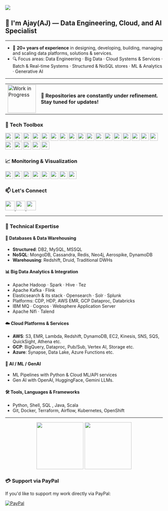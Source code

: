 ![](https://komarev.com/ghpvc/?username=ajaykuma&color=fb4362)
<h2 align="left">👋 I'm Ajay(AJ) — Data Engineering, Cloud, and AI Specialist</h2>

---

-  💼 **20+ years of experience** in designing, developing, building, managing and scaling data platforms, solutions & services.
-  🔍 Focus areas: Data Engineering · Big Data · Cloud Systems & Services · Batch & Real-time Systems · Structured & NoSQL stores · ML & Analytics  · Generative AI 

---
<table>
  <tr>
    <td><img src="https://github.com/ajaykuma/MyOtherData/blob/main/running_businessman_emphasized_transparent.gif" alt="Work in Progress" width="90"/></td>
    <td><strong>🚧 Repositories are constantly under refinement. Stay tuned for updates!</strong></td>
  </tr>
</table>

### 🧰 Tech Toolbox

<div align="left">
  <img src="https://img.shields.io/badge/Python-3776AB?style=for-the-badge&logo=python&logoColor=white" height="25"/>
  <img src="https://img.shields.io/badge/SQL-025E8C?style=for-the-badge&logo=sqlite&logoColor=white" height="25"/>
  <img src="https://img.shields.io/badge/DB2-0033A0?style=for-the-badge&logo=ibm&logoColor=white" height="25"/>
  <img src="https://img.shields.io/badge/Cognos-052FAD?style=for-the-badge&logo=ibm&logoColor=white" height="25"/>
  <img src="https://img.shields.io/badge/IBM%20MQ-054ADA?style=for-the-badge&logo=ibm&logoColor=white" height="25"/>
  <img src="https://img.shields.io/badge/WebSphere-1C1C1C?style=for-the-badge&logo=ibm&logoColor=white" height="25"/>
  <img src="https://img.shields.io/badge/Elasticsearch-005571?style=for-the-badge&logo=elasticsearch&logoColor=white" height="25"/>
  <img src="https://img.shields.io/badge/Apache%20NiFi-003A70?style=for-the-badge&logo=apache&logoColor=white" height="25"/>
  <img src="https://img.shields.io/badge/Kubernetes-326CE5?style=for-the-badge&logo=kubernetes&logoColor=white" height="25"/>
  <img src="https://img.shields.io/badge/Hadoop-66CCFF?style=for-the-badge&logo=apachehadoop&logoColor=black" height="25"/>
  <img src="https://img.shields.io/badge/Spark-E25A1C?style=for-the-badge&logo=apachespark&logoColor=white" height="25"/>
  <img src="https://img.shields.io/badge/Kafka-231F20?style=for-the-badge&logo=apachekafka&logoColor=white" height="25"/>
  <img src="https://img.shields.io/badge/Databricks-E42C64?style=for-the-badge&logo=databricks&logoColor=white" height="25"/>
  <img src="https://img.shields.io/badge/AWS-232F3E?style=for-the-badge&logo=amazonaws&logoColor=white" height="25"/>
  <img src="https://img.shields.io/badge/GCP-4285F4?style=for-the-badge&logo=googlecloud&logoColor=white" height="25"/>
  <img src="https://img.shields.io/badge/Azure-0078D4?style=for-the-badge&logo=microsoftazure&logoColor=white" height="25"/>
  <img src="https://img.shields.io/badge/MongoDB-47A248?style=for-the-badge&logo=mongodb&logoColor=white" height="25"/>
  <img src="https://img.shields.io/badge/Cassandra-1287B1?style=for-the-badge&logo=apachecassandra&logoColor=white" height="25"/>
  <img src="https://img.shields.io/badge/Redis-DC382D?style=for-the-badge&logo=redis&logoColor=white" height="25"/>
  <img src="https://img.shields.io/badge/Neo4j-008CC1?style=for-the-badge&logo=neo4j&logoColor=white" height="25"/>
  <img src="https://img.shields.io/badge/Docker-2496ED?style=for-the-badge&logo=docker&logoColor=white" height="25"/>
  <img src="https://img.shields.io/badge/Terraform-844FBA?style=for-the-badge&logo=terraform&logoColor=white" height="25"/>
</div>

### 📈 Monitoring & Visualization

<div align="left">
  <img src="https://img.shields.io/badge/Kibana-005571?style=for-the-badge&logo=kibana&logoColor=white" height="25"/>
  <img src="https://img.shields.io/badge/Tableau-E97627?style=for-the-badge&logo=tableau&logoColor=white" height="25"/>
  <img src="https://img.shields.io/badge/Superset-3A3A3A?style=for-the-badge&logo=apache&logoColor=white" height="25"/>
  <img src="https://img.shields.io/badge/Spotfire-0096D6?style=for-the-badge&logo=tibco&logoColor=white" height="25"/>
  <img src="https://img.shields.io/badge/Power%20BI-F2C811?style=for-the-badge&logo=powerbi&logoColor=black" height="25"/>
  <img src="https://img.shields.io/badge/Grafana-F46800?style=for-the-badge&logo=grafana&logoColor=white" height="25"/>
  <img src="https://img.shields.io/badge/Prometheus-E6522C?style=for-the-badge&logo=prometheus&logoColor=white" height="25"/>
  <img src="https://img.shields.io/badge/Ganglia-1B75BC?style=for-the-badge&logo=data&logoColor=white" height="25"/>
</div>

### 📫 Let's Connect

<div align="left">
  <a href="mailto:ajaykuma24@gmail.com" target="_blank">
    <img src="https://img.shields.io/badge/Gmail-D14836?style=for-the-badge&logo=gmail&logoColor=white" height="30" />
  </a>
  <a href="https://www.linkedin.com/in/ajay-k-singhal-95681027/" target="_blank">
    <img src="https://img.shields.io/badge/LinkedIn-0077B5?style=for-the-badge&logo=linkedin&logoColor=white" height="30" />
  </a>
  <a href="https://github.com/ajaykuma" target="_blank">
    <img src="https://img.shields.io/badge/GitHub-181717?style=for-the-badge&logo=github&logoColor=white" height="30" />
  </a>
</div>

---
### 🚀 Technical Expertise

#### 💾 Databases & Data Warehousing
- **Structured**: DB2, MySQL, MSSQL
- **NoSQL**: MongoDB, Cassandra, Redis, Neo4j, Aerospike, DynamoDB
- **Warehousing**: Redshift, Druid, Traditional DWHs

#### 📊 Big Data Analytics & Integration
- Apache Hadoop · Spark · Hive · Tez
- Apache Kafka · Flink
- Elasticsearch & its stack · Opensearch · Solr · Splunk
- Platforms: CDP, HDP, AWS EMR, GCP Dataproc, Databricks
- IBM MQ · Cognos · Websphere Application Server
- Apache Nifi · Talend

#### ☁️ Cloud Platforms & Services
- **AWS**: S3, EMR, Lambda, Redshift, DynamoDB, EC2, Kinesis, SNS, SQS, QuickSight, Athena etc.
- **GCP**: BigQuery, Dataproc, Pub/Sub, Vertex AI, Storage etc.
- **Azure**: Synapse, Data Lake, Azure Functions etc.

#### 🧠 AI / ML / GenAI
- ML Pipelines with Python & Cloud ML/API services  
- Gen AI with OpenAI, HuggingFace, Gemini LLMs.

#### 🛠️ Tools, Languages & Frameworks
- Python, Shell, SQL , Java, Scala
- Git, Docker, Terraform, Airflow, Kubernetes, OpenShift
---

<div align="center">
  <img src="https://github-readme-stats.vercel.app/api?username=ajaykuma&show_icons=true&theme=dracula&hide_border=false" height="150" />
  <img src="https://github-readme-stats.vercel.app/api/top-langs?username=ajaykuma&layout=compact&theme=dracula&hide_border=false" height="150" />
</div>

### 💳 Support via PayPal

If you'd like to support my work directly via PayPal:

[![PayPal](https://img.shields.io/badge/PayPal-Donate-blue.svg)](https://paypal.me/ajays1711?country.x=IN&locale.x=en_GB)
